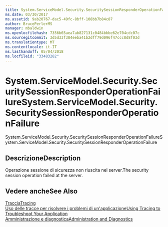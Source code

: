 ```yaml
---
title: System.ServiceModel.Security.SecuritySessionResponderOperationFailure
ms.date: 03/30/2017
ms.assetid: 9ab20767-dac5-49fc-8bff-108bb7b84c87
author: BrucePerlerMS
manager: mbaldwin
ms.openlocfilehash: 7356b65aea7ab827131c0484bbbe62e704cdc07c
ms.sourcegitcommit: 3d5d33f384eeba41b2dff79d096f47ccc8d8f03d
ms.translationtype: MT
ms.contentlocale: it-IT
ms.lasthandoff: 05/04/2018
ms.locfileid: "33483282"
---
```

# <a name="systemservicemodelsecuritysecuritysessionresponderoperationfailure"></a><span data-ttu-id="6ff13-102">System.ServiceModel.Security.SecuritySessionResponderOperationFailure</span><span class="sxs-lookup"><span data-stu-id="6ff13-102">System.ServiceModel.Security.SecuritySessionResponderOperationFailure</span></span>
<span data-ttu-id="6ff13-103">System.ServiceModel.Security.SecuritySessionResponderOperationFailure</span><span class="sxs-lookup"><span data-stu-id="6ff13-103">System.ServiceModel.Security.SecuritySessionResponderOperationFailure</span></span>  
  
## <a name="description"></a><span data-ttu-id="6ff13-104">Descrizione</span><span class="sxs-lookup"><span data-stu-id="6ff13-104">Description</span></span>  
 <span data-ttu-id="6ff13-105">Operazione sessione di sicurezza non riuscita nel server.</span><span class="sxs-lookup"><span data-stu-id="6ff13-105">The security session operation failed at the server.</span></span>  
  
## <a name="see-also"></a><span data-ttu-id="6ff13-106">Vedere anche</span><span class="sxs-lookup"><span data-stu-id="6ff13-106">See Also</span></span>  
 [<span data-ttu-id="6ff13-107">Traccia</span><span class="sxs-lookup"><span data-stu-id="6ff13-107">Tracing</span></span>](../../../../../docs/framework/wcf/diagnostics/tracing/index.md)  
 [<span data-ttu-id="6ff13-108">Uso delle tracce per risolvere i problemi di un'applicazione</span><span class="sxs-lookup"><span data-stu-id="6ff13-108">Using Tracing to Troubleshoot Your Application</span></span>](../../../../../docs/framework/wcf/diagnostics/tracing/using-tracing-to-troubleshoot-your-application.md)  
 [<span data-ttu-id="6ff13-109">Amministrazione e diagnostica</span><span class="sxs-lookup"><span data-stu-id="6ff13-109">Administration and Diagnostics</span></span>](../../../../../docs/framework/wcf/diagnostics/index.md)
